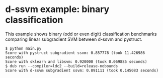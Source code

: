 # d-ssvm example: binary classification

This example shows binary (odd or even digit) classification benchmarks comparing linear subgradient SVM between d-ssvm and pystruct.

```
$ python main.py
Score with pystruct subgradient ssvm: 0.857778 (took 11.426986 seconds)
Score with sklearn and libsvm: 0.920000 (took 0.069885 seconds)
$ dub run --compiler=ldc2 --build=release-nobounds
Score with d-ssvm subgradient ssvm: 0.891111 (took 0.145083 seconds)
```
